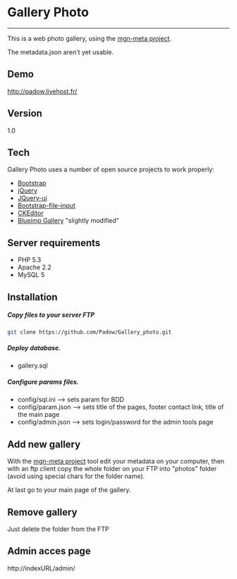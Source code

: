 Gallery Photo
=======
---
This is a web photo gallery, using the [mgn-meta project].

The metadata.json aren't yet usable.

Demo
----
http://padow.livehost.fr/

Version
------
1.0

Tech
-----------

Gallery Photo uses a number of open source projects to work properly:

* [Bootstrap] 
* [jQuery]
* [JQuery-ui]
* [Bootstrap-file-input]
* [CKEditor]
* [Blueimp Gallery] "slightly modified"

Server requirements
-------------------
* PHP 5.3
* Apache 2.2  
* MySQL 5  

Installation
--------------

##### Copy files to your server FTP
```sh
git clone https://github.com/Padow/Gallery_photo.git
```

##### Deploy database.
* gallery.sql

##### Configure params files.

* config/sql.ini --> sets param for BDD
* config/param.json --> sets title of the pages, footer contact link, title of the main page  
* config/admin.json --> sets login/password for the admin tools page

Add new gallery
---------------

With the [mgn-meta project] tool edit your metadata on your computer, then with an ftp client copy the whole folder on your FTP into "photos" folder (avoid using special chars for the folder name).

At last go to your main page of the gallery.

Remove gallery
--------------

Just delete the folder from the FTP

Admin acces page
----------------

http://indexURL/admin/




[mgn-meta project]:https://github.com/Fragan/mgn-meta
[Bootstrap]:http://getbootstrap.com/
[jQuery]:http://jquery.com
[JQuery-ui]:jqueryui.com
[Bootstrap-file-input]:https://github.com/grevory/bootstrap-file-input
[CKEditor]:http://ckeditor.com/
[Blueimp Gallery]:https://github.com/blueimp/Gallery
